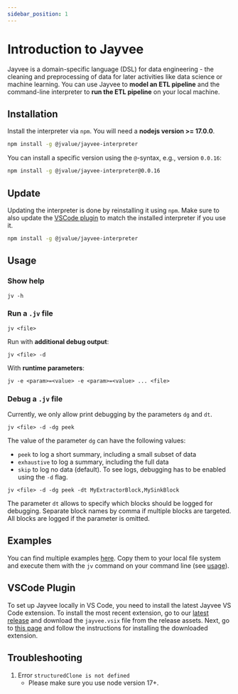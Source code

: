 ```yaml
---
sidebar_position: 1
---
```


# Introduction to Jayvee

Jayvee is a domain-specific language (DSL) for data engineering - the cleaning and preprocessing of data for later activities like data science or machine learning. You can use Jayvee to **model an ETL pipeline** and the command-line interpreter to **run the ETL pipeline** on your local machine. 

## Installation

Install the interpreter via `npm`. You will need a **nodejs version >= 17.0.0**.

```bash
npm install -g @jvalue/jayvee-interpreter
```

You can install a specific version using the `@`-syntax, e.g., version `0.0.16`:
```bash
npm install -g @jvalue/jayvee-interpreter@0.0.16
```

## Update

Updating the interpreter is done by reinstalling it using `npm`. Make sure to also update the [VSCode plugin](#vscode-plugin) to match the installed interpreter if you use it.

```bash
npm install -g @jvalue/jayvee-interpreter
```

## Usage

### Show help

```console
jv -h
```

### Run a `.jv` file

```console
jv <file>
```

Run with **additional debug output**:

```console
jv <file> -d
```


With **runtime parameters**:

```console
jv -e <param>=<value> -e <param>=<value> ... <file>
```

### Debug a `.jv` file

Currently, we only allow print debugging by the parameters `dg` and `dt`.

```console
jv <file> -d -dg peek
```
The value of the parameter `dg` can have the following values:
- `peek` to log a short summary, including a small subset of data 
- `exhaustive` to log a summary, including the full data
- `skip` to log no data (default).
To see logs, debugging has to be enabled using the `-d` flag.

```console
jv <file> -d -dg peek -dt MyExtractorBlock,MySinkBlock
```
The parameter `dt` allows to specify which blocks should be logged for debugging. Separate block names by comma if multiple blocks are targeted. All blocks are logged if the parameter is omitted.



## Examples

You can find multiple examples [here](https://github.com/jvalue/jayvee/tree/main/example). Copy them to your local file system and execute them with the `jv` command on your command line (see [usage](#usage)).


## VSCode Plugin

To set up Jayvee locally in VS Code, you need to install the latest Jayvee VS Code extension.
To install the most recent extension, go to our [latest release](https://github.com/jvalue/jayvee/releases/latest) 
and download the `jayvee.vsix` file from the release assets.
Next, go to [this page](https://code.visualstudio.com/docs/editor/extension-marketplace#_install-from-a-vsix) and 
follow the instructions for installing the downloaded extension.

## Troubleshooting

1. Error `structuredClone is not defined`
    * Please make sure you use node version 17+.
